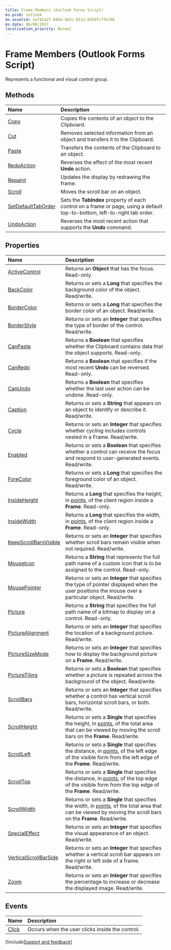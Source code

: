 ```yaml
---
title: Frame Members (Outlook Forms Script)
ms.prod: outlook
ms.assetid: 2af42a27-046d-4b5c-8112-0350fcffb7d6
ms.date: 06/08/2017
localization_priority: Normal
---
```



# Frame Members (Outlook Forms Script)

Represents a functional and visual control group.


## Methods



|Name|Description|
|:-----|:-----|
| [Copy](Outlook.Frame.copy.md)|Copies the contents of an object to the Clipboard.|
| [Cut](Outlook.Frame.cut.md)|Removes selected information from an object and transfers it to the Clipboard.|
| [Paste](Outlook.Frame.paste.md)|Transfers the contents of the Clipboard to an object.|
| [RedoAction](Outlook.Frame.redoaction.md)|Reverses the effect of the most recent  **Undo** action.|
| [Repaint](Outlook.Frame.repaint.md)|Updates the display by redrawing the frame.|
| [Scroll](Outlook.Frame.scroll.md)|Moves the scroll bar on an object.|
| [SetDefaultTabOrder](Outlook.Frame.setdefaulttaborder.md)|Sets the  **TabIndex** property of each control on a frame or page, using a default top-to-bottom, left-to-right tab order.|
| [UndoAction](Outlook.Frame.undoaction.md)|Reverses the most recent action that supports the  **Undo** command.|



## Properties



|Name|Description|
|:-----|:-----|
| [ActiveControl](Outlook.Frame.activecontrol.md)|Returns an  **Object** that has the focus. Read-only.|
| [BackColor](Outlook.Frame.backcolor.md)|Returns or sets a  **Long** that specifies the background color of the object. Read/write.|
| [BorderColor](Outlook.Frame.bordercolor.md)|Returns or sets a  **Long** that specifies the border color of an object. Read/write.|
| [BorderStyle](Outlook.Frame.borderstyle.md)|Returns or sets an  **Integer** that specifies the type of border of the control. Read/write.|
| [CanPaste](Outlook.Frame.canpaste.md)|Returns a  **Boolean** that specifies whether the Clipboard contains data that the object supports. Read-only.|
| [CanRedo](Outlook.Frame.canredo.md)|Returns a  **Boolean** that specifies if the most recent **Undo** can be reversed. Read-only.|
| [CanUndo](Outlook.Frame.canundo.md)|Returns a  **Boolean** that specifies whether the last user action can be undone. Read-only.|
| [Caption](Outlook.Frame.caption.md)|Returns or sets a  **String** that appears on an object to identify or describe it. Read/write.|
| [Cycle](Outlook.Frame.cycle.md)|Returns or sets an  **Integer** that specifies whether cycling includes controls nested in a Frame. Read/write.|
| [Enabled](Outlook.Frame.enabled.md)|Returns or sets a  **Boolean** that specifies whether a control can receive the focus and respond to user-generated events. Read/write.|
| [ForeColor](Outlook.Frame.forecolor.md)|Returns or sets a  **Long** that specifies the foreground color of an object. Read/write.|
| [InsideHeight](Outlook.Frame.insideheight.md)|Returns a  **Long** that specifies the height, in [points](../language/glossary/vbe-glossary.md#point), of the client region inside a **Frame**. Read-only.|
| [InsideWidth](Outlook.Frame.insidewidth.md)|Returns a  **Long** that specifies the width, in [points](../language/glossary/vbe-glossary.md#point), of the client region inside a **Frame**. Read-only.|
| [KeepScrollBarsVisible](Outlook.Frame.keepscrollbarsvisible.md)|Returns or sets an  **Integer** that specifies whether scroll bars remain visible when not required. Read/write.|
| [MouseIcon](Outlook.Frame.mouseicon.md)|Returns a  **String** that represents the full path name of a custom icon that is to be assigned to the control. Read-only.|
| [MousePointer](Outlook.Frame.mousepointer.md)|Returns or sets an  **Integer** that specifies the type of pointer displayed when the user positions the mouse over a particular object. Read/write.|
| [Picture](Outlook.Frame.picture.md)|Returns a  **String** that specifies the full path name of a bitmap to display on a control. Read-only.|
| [PictureAlignment](Outlook.Frame.picturealignment.md)|Returns or sets an  **Integer** that specifies the location of a background picture. Read/write.|
| [PictureSizeMode](Outlook.Frame.picturesizemode.md)|Returns or sets an  **Integer** that specifies how to display the background picture on a **Frame**. Read/write.|
| [PictureTiling](Outlook.Frame.picturetiling.md)|Returns or sets a  **Boolean** that specifies whether a picture is repeated across the background of the object. Read/write.|
| [ScrollBars](Outlook.Frame.scrollbars.md)|Returns or sets an  **Integer** that specifies whether a control has vertical scroll bars, horizontal scroll bars, or both. Read/write.|
| [ScrollHeight](Outlook.Frame.scrollheight.md)|Returns or sets a  **Single** that specifies the height, in [points](../language/glossary/vbe-glossary.md#point), of the total area that can be viewed by moving the scroll bars on the **Frame**. Read/write.|
| [ScrollLeft](Outlook.Frame.scrollleft.md)|Returns or sets a  **Single** that specifies the distance, in [points](../language/glossary/vbe-glossary.md#point), of the left edge of the visible form from the left edge of the **Frame**. Read/write.|
| [ScrollTop](Outlook.Frame.scrolltop.md)|Returns or sets a  **Single** that specifies the distance, in [points](../language/glossary/vbe-glossary.md#point), of the top edge of the visible form from the top edge of the **Frame**. Read/write.|
| [ScrollWidth](Outlook.Frame.scrollwidth.md)|Returns or sets a  **Single** that specifies the width, in [points](../language/glossary/vbe-glossary.md#point), of the total area that can be viewed by moving the scroll bars on the **Frame**. Read/write.|
| [SpecialEffect](Outlook.Frame.specialeffect.md)|Returns or sets an  **Integer** that specifies the visual appearance of an object. Read/write.|
| [VerticalScrollBarSide](Outlook.Frame.verticalscrollbarside.md)|Returns or sets an  **Integer** that specifies whether a vertical scroll bar appears on the right or left side of a frame. Read/write.|
| [Zoom](Outlook.Frame.zoom.md)|Returns or sets an  **Integer** that specifies the percentage to increase or decrease the displayed image. Read/write.|



## Events



|Name|Description|
|:-----|:-----|
| [Click](Outlook.Frame.click.md)|Occurs when the user clicks inside the control.|

[!include[Support and feedback](~/includes/feedback-boilerplate.md)]